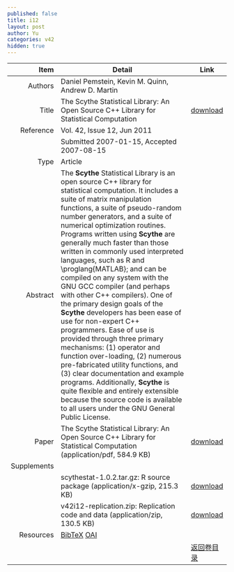 ```yaml
---
published: false
title: i12
layout: post
author: Yu
categories: v42
hidden: true
---
```


| Item | Detail | Link |
|---:|---|---|
| Authors | Daniel Pemstein, Kevin M. Quinn, Andrew D. Martin| |
| Title |The Scythe Statistical Library: An Open Source C++ Library for Statistical Computation | [download](http://www.jstatsoft.org/v42/i12/paper) |
| Reference |Vol. 42, Issue 12, Jun 2011 | |
| | Submitted 2007-01-15, Accepted 2007-08-15| | 
| Type | Article| |
| Abstract | The <b>Scythe</b> Statistical Library is an open source C++ library for statistical computation. It includes a suite of matrix manipulation functions, a suite of pseudo-random number generators, and a suite of numerical optimization routines. Programs written using <b>Scythe</b> are generally much faster than those written in commonly used interpreted languages, such as R and \proglang{MATLAB}; and can be compiled on any system with the GNU GCC compiler (and perhaps with other C++ compilers). One of the primary design goals of the <b>Scythe</b> developers has been ease of use for non-expert C++ programmers. Ease of use is provided through three primary mechanisms: (1) operator and function over-loading, (2) numerous pre-fabricated utility functions, and (3) clear documentation and example programs. Additionally, <b>Scythe</b> is quite flexible and entirely extensible because the source code is available to all users under the GNU General Public License.| |
| Paper | The Scythe Statistical Library: An Open Source C++ Library for Statistical Computation  (application/pdf, 584.9 KB)| [download](http://www.jstatsoft.org/v42/i12/paper) |
| Supplements | | |
| |scythestat-1.0.2.tar.gz: R source package  (application/x-gzip, 215.3 KB)|  [download](http://www.jstatsoft.org/v42/i12/supp/1) |
| |v42i12-replication.zip:  Replication code and data  (application/zip, 130.5 KB)|  [download](http://www.jstatsoft.org/v42/i12/supp/2) |
| Resources | [BibTeX](http://www.jstatsoft.org/v42/i12/bibtex) [OAI](http://www.jstatsoft.org/oai?verb=GetRecord&identifier=oai.jstatsoft/v42/i12&prefix=oai_dc)| |
| |  | [返回卷目录]({{site.baseurl}}/volume/v42.html) |